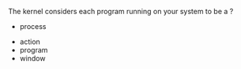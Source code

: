 The kernel considers each program running on your system to be a ?
+ process 
* action 
* program 
* window 
